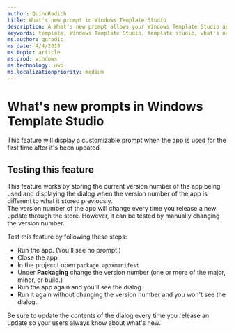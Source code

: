 ```yaml
---
author: QuinnRadich
title: What's new prompt in Windows Template Studio
description: A What's new prompt allows your Windows Template Studio app to display a custom prompt on the first launch after an update.
keywords: template, Windows Template Studio, template studio, what's new, update
ms.author: quradic
ms.date: 4/4/2018
ms.topic: article
ms.prod: windows
ms.technology: uwp
ms.localizationpriority: medium
---
```


# What's new prompts in Windows Template Studio

This feature will display a customizable prompt when the app is used for the first time after it's been updated.

## Testing this feature

This feature works by storing the current version number of the app being used and displaying the dialog when the version number of the app is different to what it stored previously.  
The version number of the app will change every time you release a new update through the store. However, it can be tested by manually changing the version number.

Test this feature by following these steps:

- Run the app. (You'll see no prompt.)
- Close the  app
- In the projecct open `package.appxmanifest`
- Under **Packaging** change the version number (one or more of the major, minor, or build.)
- Run the app again and you'll see the dialog.
- Run it again without changing the version number and you won't see the dialog.

Be sure to update the contents of the dialog every time you release an update so your users always know about what's new.